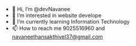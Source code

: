 - 👋 Hi, I’m @devNavanee
- 👀 I’m interested in website develope
- 🌱 I’m currently learning Information Technology 
- 📫 How to reach me 9025516960 and navaneethansakthivel37@gmail.com

<!---
devNavanee/devNavanee is a ✨ special ✨ repository because its `README.md` (this file) appears on your GitHub profile.
You can click the Preview link to take a look at your changes.
--->
